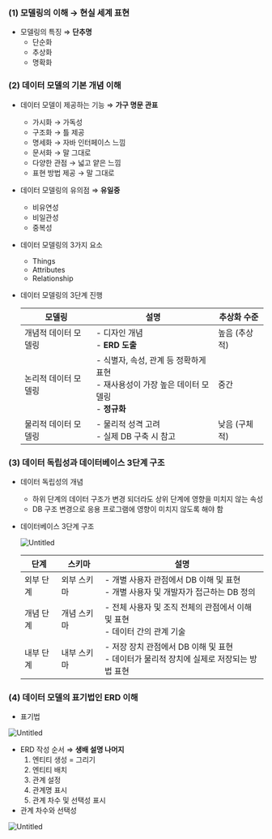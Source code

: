 ### (1) 모델링의 이해 → 현실 세계 표현

- 모델링의 특징 ⇒ **단추명**
    - 단순화
    - 추상화
    - 명확화

### (2) 데이터 모델의 기본 개념 이해

- 데이터 모델이 제공하는 기능 ⇒ **가구 명문 관표**
    - 가시화 → 가독성
    - 구조화 → 틀 제공
    - 명세화 → 자바 인터페이스 느낌
    - 문서화 → 말 그대로
    - 다양한 관점 → 넓고 얕은 느낌
    - 표현 방법 제공 → 말 그대로
    
- 데이터 모델링의 유의점 ⇒ **유일중**
    - 비유연성
    - 비일관성
    - 중복성
- 데이터 모델링의 3가지 요소
    - Things
    - Attributes
    - Relationship
- 데이터 모델링의 3단계 진행
    
    
    | 모델링 | 설명 | 추상화 수준 |
    | --- | --- | --- |
    | 개념적 데이터 모델링 | - 디자인 개념 <br> - <b>ERD 도출</b> | 높음 (추상적) |
    | 논리적 데이터 모델링 | - 식별자, 속성, 관계 등 정확하게 표현 <br> - 재사용성이 가장 높은 데이터 모델링 <br> - <b>정규화</b> | 중간 |
    | 물리적 데이터 모델링 | - 물리적 성격 고려 <br> - 실제 DB 구축 시 참고 | 낮음 (구체적) |

### (3) 데이터 독립성과 데이터베이스 3단계 구조

- 데이터 독립성의 개념
    - 하위 단계의 데이터 구조가 변경 되더라도 상위 단계에 영향을 미치지 않는 속성
    - DB 구조 변경으로 응용 프로그램에 영향이 미치지 않도록 해야 함
- 데이터베이스 3단계 구조
    
    ![Untitled](https://s3.us-west-2.amazonaws.com/secure.notion-static.com/e2f31c71-0a44-4137-957d-1f6ea4c770ca/Untitled.png?X-Amz-Algorithm=AWS4-HMAC-SHA256&X-Amz-Content-Sha256=UNSIGNED-PAYLOAD&X-Amz-Credential=AKIAT73L2G45EIPT3X45%2F20230312%2Fus-west-2%2Fs3%2Faws4_request&X-Amz-Date=20230312T140334Z&X-Amz-Expires=86400&X-Amz-Signature=4f868315e9b0e5eed6982cc1145a6d43fd4a076f829a0a800ab474cf43f668c9&X-Amz-SignedHeaders=host&response-content-disposition=filename%3D%22Untitled.png%22&x-id=GetObject)
    
    | 단계 | 스키마 | 설명 |
    | --- | --- | --- |
    | 외부 단계 | 외부 스키마 | - 개별 사용자 관점에서 DB 이해 및 표현 <br> - 개별 사용자 및 개발자가 접근하는 DB 정의 |
    | 개념 단계 | 개념 스키마 | - 전체 사용자 및 조직 전체의 관점에서 이해 및 표현 <br> - 데이터 간의 관계 기술 |
    | 내부 단계 | 내부 스키마 | - 저장 장치 관점에서 DB 이해 및 표현 <br> - 데이터가 물리적 장치에 실제로 저장되는 방법 표현 |

### (4) 데이터 모델의 표기법인 ERD 이해

- 표기법

![Untitled](https://s3.us-west-2.amazonaws.com/secure.notion-static.com/6f241a38-3e1b-4b8d-b079-b17d01382972/Untitled.png?X-Amz-Algorithm=AWS4-HMAC-SHA256&X-Amz-Content-Sha256=UNSIGNED-PAYLOAD&X-Amz-Credential=AKIAT73L2G45EIPT3X45%2F20230312%2Fus-west-2%2Fs3%2Faws4_request&X-Amz-Date=20230312T140441Z&X-Amz-Expires=86400&X-Amz-Signature=dc398d10aba4b98bec28b98f75f9a19ccfc094bb2f3cc12f35e6e706f28d2493&X-Amz-SignedHeaders=host&response-content-disposition=filename%3D%22Untitled.png%22&x-id=GetObject)

- ERD 작성 순서 ⇒ **생배 설명 나머지**
    1. 엔티티 생성 = 그리기
    2. 엔티티 배치
    3. 관계 설정
    4. 관계명 표시
    5. 관계 차수 및 선택성 표시
- 관계 차수와 선택성
    
![Untitled](https://s3.us-west-2.amazonaws.com/secure.notion-static.com/3d0c819b-1c13-4e79-acea-244ac9553d84/Untitled.png?X-Amz-Algorithm=AWS4-HMAC-SHA256&X-Amz-Content-Sha256=UNSIGNED-PAYLOAD&X-Amz-Credential=AKIAT73L2G45EIPT3X45%2F20230312%2Fus-west-2%2Fs3%2Faws4_request&X-Amz-Date=20230312T140501Z&X-Amz-Expires=86400&X-Amz-Signature=819010306cd2e53c0aa3342431b5558fc1e7650aedf4f6d03e10cc6bd76b8521&X-Amz-SignedHeaders=host&response-content-disposition=filename%3D%22Untitled.png%22&x-id=GetObject)